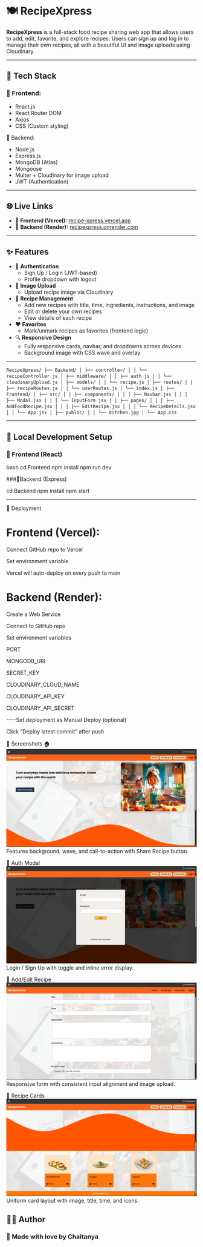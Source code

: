 # 🍽️ RecipeXpress

**RecipeXpress** is a full-stack food recipe sharing web app that allows users to add, edit, favorite, and explore recipes. Users can sign up and log in to manage their own recipes, all with a beautiful UI and image uploads using Cloudinary.

---

## 🔧 Tech Stack

### 🔹 Frontend:
- React.js
- React Router DOM
- Axios
- CSS (Custom styling)

 🔹 Backend:
- Node.js
- Express.js
- MongoDB (Atlas)
- Mongoose
- Multer + Cloudinary for image upload
- JWT (Authentication)

---

## 🌐 Live Links

- 🔗 **Frontend (Vercel):** [recipe-xpress.vercel.app](https://recipe-xpress.vercel.app)
- 🔗 **Backend (Render):** [recipexpress.onrender.com](https://recipexpress.onrender.com)

---

## ✨ Features

- 🔐 **Authentication**
  - Sign Up / Login (JWT-based)
  - Profile dropdown with logout
- 📸 **Image Upload**
  - Upload recipe image via Cloudinary
- 📄 **Recipe Management**
  - Add new recipes with title, time, ingredients, instructions, and image
  - Edit or delete your own recipes
  - View details of each recipe
- ❤️ **Favorites**
  - Mark/unmark recipes as favorites (frontend logic)
- 🔍 **Responsive Design**
  - Fully responsive cards, navbar, and dropdowns across devices
  - Background image with CSS wave and overlay

---

```📁 Project Structure
RecipeXpress/ ├── Backend/ │ ├── controller/ │ │ └── recipeController.js │ ├── middleware/ │ │ ├── auth.js │ │ └── cloudinaryUpload.js │ ├── models/ │ │ └── recipe.js │ ├── routes/ │ │ ├── recipeRoutes.js │ │ └── userRoutes.js │ └── index.js │ ├── Frontend/ │ ├── src/ │ │ ├── components/ │ │ │ ├── Navbar.jsx │ │ │ ├── Modal.jsx │ │ │ └── InputForm.jsx │ │ ├── pages/ │ │ │ ├── AddFoodRecipe.jsx │ │ │ ├── EditRecipe.jsx │ │ │ └── RecipeDetails.jsx │ │ └── App.jsx │ ├── public/ │ │ └── kitchen.jpg │ └── App.css
```
---

## 🧪 Local Development Setup

### 🔹 Frontend (React)

bash
cd Frontend
npm install
npm run dev

###🔹Backend (Express)

cd Backend
npm install
npm start

---
🚀 Deployment
# Frontend (Vercel):

Connect GitHub repo to Vercel

Set environment variable

Vercel will auto-deploy on every push to main

# Backend (Render):

Create a Web Service

Connect to GitHub repo

Set environment variables

PORT

MONGODB_URI

SECRET_KEY

CLOUDINARY_CLOUD_NAME

CLOUDINARY_API_KEY

CLOUDINARY_API_SECRET

----Set deployment as Manual Deploy (optional)

Click “Deploy latest commit” after push

📸 Screenshots
🏠 ![Alt Text](https://github.com/chaitanyaB12/RecipeXpress/blob/781951b41248063c5d12fdb3fe41a7268aa2241a/ScreenShots/Home.png)
Features background, wave, and call-to-action with Share Recipe button.

🔐 Auth Modal
 ![Alt Text](https://github.com/chaitanyaB12/RecipeXpress/blob/781951b41248063c5d12fdb3fe41a7268aa2241a/ScreenShots/SignUp.png)
Login / Sign Up with toggle and inline error display.

🧾 Add/Edit Recipe
![Alt Text](https://github.com/chaitanyaB12/RecipeXpress/blob/781951b41248063c5d12fdb3fe41a7268aa2241a/ScreenShots/Add%20New%20and%20Edit%20page.png)
Responsive form with consistent input alignment and image upload.

📄 Recipe Cards
![Alt Text](https://github.com/chaitanyaB12/RecipeXpress/blob/781951b41248063c5d12fdb3fe41a7268aa2241a/ScreenShots/RecipeCards.png)
Uniform card layout with image, title, time, and icons.

## 👨‍💻 Author

### 💖 Made with love by **Chaitanya**


